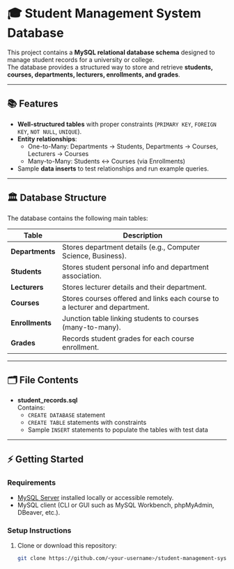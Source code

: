 # 🎓 Student Management System Database

This project contains a **MySQL relational database schema** designed to manage student records for a university or college.  
The database provides a structured way to store and retrieve **students, courses, departments, lecturers, enrollments, and grades**.

---

## 📚 Features
- **Well-structured tables** with proper constraints (`PRIMARY KEY`, `FOREIGN KEY`, `NOT NULL`, `UNIQUE`).
- **Entity relationships**:
  - One-to-Many: Departments → Students, Departments → Courses, Lecturers → Courses
  - Many-to-Many: Students ↔ Courses (via Enrollments)
- Sample **data inserts** to test relationships and run example queries.

---

## 🏛️ Database Structure
The database contains the following main tables:

| Table         | Description |
|----------------|-------------|
| **Departments** | Stores department details (e.g., Computer Science, Business). |
| **Students**    | Stores student personal info and department association. |
| **Lecturers**   | Stores lecturer details and their department. |
| **Courses**     | Stores courses offered and links each course to a lecturer and department. |
| **Enrollments** | Junction table linking students to courses (many-to-many). |
| **Grades**      | Records student grades for each course enrollment. |

---

## 🗂️ File Contents
- **student_records.sql**  
  Contains:
  - `CREATE DATABASE` statement  
  - `CREATE TABLE` statements with constraints  
  - Sample `INSERT` statements to populate the tables with test data

---

## ⚡ Getting Started

### Requirements
- [MySQL Server](https://dev.mysql.com/downloads/) installed locally or accessible remotely.
- MySQL client (CLI or GUI such as MySQL Workbench, phpMyAdmin, DBeaver, etc.).

### Setup Instructions
1. Clone or download this repository:
   ```bash
   git clone https://github.com/<your-username>/student-management-system.git
